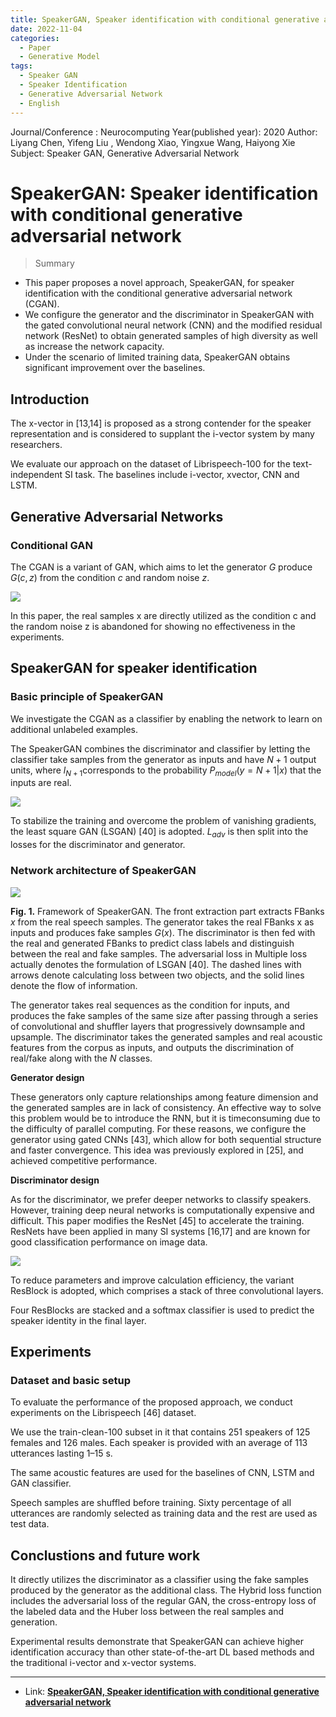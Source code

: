 ```yaml
---
title: SpeakerGAN, Speaker identification with conditional generative adversarial network
date: 2022-11-04
categories:
  - Paper
  - Generative Model
tags: 
  - Speaker GAN
  - Speaker Identification
  - Generative Adversarial Network
  - English
---
```


Journal/Conference : Neurocomputing
Year(published year): 2020
Author: Liyang Chen, Yifeng Liu , Wendong Xiao, Yingxue Wang, Haiyong Xie
Subject: Speaker GAN, Generative Adversarial Network

# SpeakerGAN: Speaker identification with conditional generative adversarial network

> Summary
- This paper proposes a novel approach, SpeakerGAN, for speaker identification with the conditional generative adversarial network (CGAN).
- We configure the generator and the discriminator in SpeakerGAN with the gated convolutional neural network (CNN) and the modified residual network (ResNet) to obtain generated samples of high diversity as well as increase the network capacity.
- Under the scenario of limited training data, SpeakerGAN obtains significant improvement over the baselines.

## Introduction

The x-vector in [13,14] is proposed as a strong contender for the speaker representation and is considered to supplant the i-vector system by many researchers.

We evaluate our approach on the dataset of Librispeech-100 for the text-independent SI task. The baselines include i-vector, xvector, CNN and LSTM.

## Generative Adversarial Networks

### Conditional GAN

The CGAN is a variant of GAN, which aims to let the generator $G$ produce $G(c,z)$ from the condition $c$ and random noise $z$.

![](images/SpeakerGAN/Untitled.png)

In this paper, the real samples x are directly utilized as the condition c and the random noise z is abandoned for showing no effectiveness in the experiments.

## SpeakerGAN for speaker identification

### Basic principle of SpeakerGAN

We investigate the CGAN as a classifier by enabling the network to learn on additional unlabeled examples.

The SpeakerGAN combines the discriminator and classifier by letting the classifier take samples from the generator as inputs and have $N+1$ output units, where $l_{N+1}$corresponds to the probability $P_{model}(y=N+1|x)$ that the inputs are real.

![](images/SpeakerGAN/Untitled%201.png)

To stabilize the training and overcome the problem of vanishing gradients, the least square GAN (LSGAN) [40] is adopted. $L_{adv}$ is then split into the losses for the discriminator and generator.

### Network architecture of SpeakerGAN

![](images/SpeakerGAN/Untitled%202.png)

**Fig. 1.** Framework of SpeakerGAN. The front extraction part extracts FBanks $x$ from the real speech samples. The generator takes the real FBanks x as inputs and produces fake samples $G(x)$. The discriminator is then fed with the real and generated FBanks to predict class labels and distinguish between the real and fake samples. The adversarial loss in Multiple loss actually denotes the formulation of LSGAN [40]. The dashed lines with arrows denote calculating loss between two objects, and the solid lines denote the flow of information.

The generator takes real sequences as the condition for inputs, and produces the fake samples of the same size after passing through a series of convolutional and shuffler layers that progressively downsample and upsample. The discriminator takes the generated samples and real acoustic features from the corpus as inputs, and outputs the discrimination of real/fake along with the $N$ classes.

**Generator design**

These generators only capture relationships among feature dimension and the generated samples are in lack of consistency. An effective way to solve this problem would be to introduce the RNN, but it is timeconsuming due to the difficulty of parallel computing. For these reasons, we configure the generator using gated CNNs [43], which allow for both sequential structure and faster convergence. This idea was previously explored in [25], and achieved competitive performance.

**Discriminator design**

As for the discriminator, we prefer deeper networks to classify speakers. However, training deep neural networks is computationally expensive and difficult. This paper modifies the ResNet [45] to
accelerate the training. ResNets have been applied in many SI systems [16,17] and are known for good classification performance on image data.

![](images/SpeakerGAN/Untitled%203.png)

To reduce parameters and improve calculation efficiency, the variant ResBlock is adopted, which comprises a stack of three convolutional layers.

Four ResBlocks are stacked and a softmax classifier is used to predict the speaker identity in the final layer.

## Experiments

### Dataset and basic setup

To evaluate the performance of the proposed approach, we conduct experiments on the Librispeech [46] dataset.

We use the train-clean-100 subset in it that contains 251 speakers of 125 females and 126
males. Each speaker is provided with an average of 113 utterances lasting 1–15 s.

The same acoustic features are used for the baselines of CNN, LSTM and GAN classifier.

Speech samples are shuffled before training. Sixty percentage of all utterances are randomly selected as training data and the rest are used as test data.

## Conclustions and future work

It directly utilizes the discriminator as a classifier using the fake samples produced by the generator as the additional class. The Hybrid loss function includes the adversarial loss of the regular GAN, the
cross-entropy loss of the labeled data and the Huber loss between the real samples and generation.

Experimental results demonstrate that SpeakerGAN can achieve higher identification accuracy than other state-of-the-art DL based methods and the traditional i-vector and x-vector systems.

---

- Link: **[SpeakerGAN, Speaker identification with conditional generative adversarial network](https://www.sciencedirect.com/science/article/abs/pii/S0925231220313163)**
